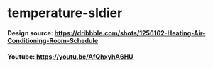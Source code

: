 # temperature-sldier
#### Design source: https://dribbble.com/shots/1256162-Heating-Air-Conditioning-Room-Schedule
#### Youtube: https://youtu.be/AfQhxyhA6HU
